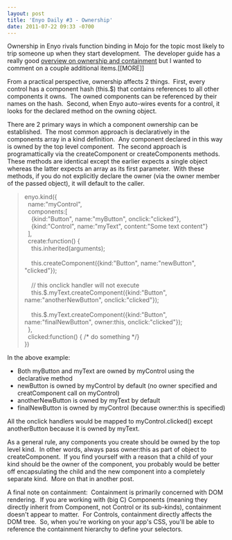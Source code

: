 ```yaml
---
layout: post
title: 'Enyo Daily #3 - Ownership'
date: 2011-07-22 09:33 -0700
---
```


<p>Ownership in Enyo rivals function binding in Mojo for the topic most likely to trip someone up when they start development.  The developer guide has a really good <a href="https://developer.palm.com/content/api/dev-guide/enyo/more-on-ownership-and-containment.html">overview on ownership and containment</a> but I wanted to comment on a couple additional items.[[MORE]]</p>
<p>From a practical perspective, ownership affects 2 things.  First, every control has a component hash (this.$) that contains references to all other components it owns.  The owned components can be referenced by their names on the hash.  Second, when Enyo auto-wires events for a control, it looks for the declared method on the owning object.</p>
<p>There are 2 primary ways in which a component ownership can be established.  The most common approach is declaratively in the components array in a kind definition.  Any component declared in this way is owned by the top level component.  The second approach is programattically via the createComponent or createComponents methods.  These methods are identical except the earlier expects a single object whereas the latter expects an array as its first parameter.  With these methods, if you do not explicitly declare the owner (via the owner member of the passed object), it will default to the caller.</p>
<blockquote>
<p>enyo.kind({<br>  name:"myControl",<br>  components:[<br>    {kind:"Button", name:"myButton", onclick:"clicked"},<br>    {kind:"Control", name:"myText", content:"Some text content"}<br>  ],<br>  create:function() {<br>    this.inherited(arguments);<br><br>    this.createComponent({kind:"Button", name:"newButton", "clicked"});<br><br>    // this onclick handler will not execute<br>    this.$.myText.createComponent({kind:"Button", name:"anotherNewButton", onclick:"clicked"}); <br><br>    this.$.myText.createComponent({kind:"Button", name:"finalNewButton", owner:this, onclick:"clicked"});<br>  },<br>  clicked:function() { /* do something */}<br>})</p>
</blockquote>
<p>In the above example:</p>
<ul><li>Both myButton and myText are owned by myControl using the declarative method</li>
<li>newButton is owned by myControl by default (no owner specified and creatComponent call on myControl)</li>
<li>anotherNewButton is owned by myText by default</li>
<li>finalNewButton is owned by myControl (because owner:this is specified)</li>
</ul><p>All the onclick handlers would be mapped to myControl.clicked() except anotherButton because it is owned by myText.</p>
<p>As a general rule, any components you create should be owned by the top level kind.  In other words, always pass owner:this as part of object to createComponent.  If you find yourself with a reason that a child of your kind should be the owner of the component, you probably would be better off encapsulating the child and the new component into a completely separate kind.  More on that in another post.</p>
<p>A final note on containment:  Containment is primarily concerned with DOM rendering.  If you are working with (big C) Components (meaning they directly inherit from Component, not Control or its sub-kinds), containment doesn't appear to matter.  For Controls, containment directly affects the DOM tree.  So, when you're working on your app's CSS, you'll be able to reference the containment hierarchy to define your selectors.</p>